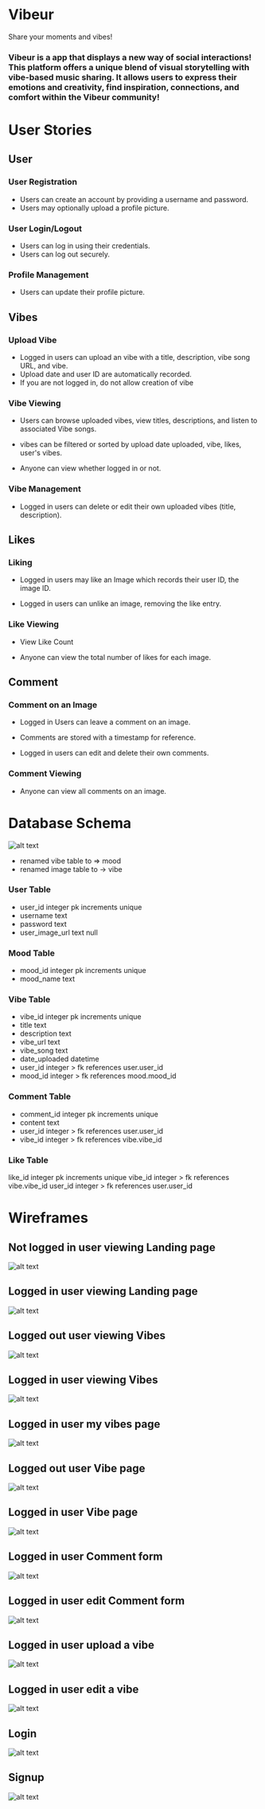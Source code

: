 # Vibeur
Share your moments and vibes!

### Vibeur is a app that displays a new way of social interactions! This platform offers a unique blend of visual storytelling with vibe-based music sharing. It allows users to express their emotions and creativity, find inspiration, connections, and comfort within the Vibeur community!

# User Stories

## User

### User Registration
- Users can create an account by providing a username and password.
- Users may optionally upload a profile picture.

### User Login/Logout
- Users can log in using their credentials.
- Users can log out securely.

### Profile Management
- Users can update their profile picture.

## Vibes

### Upload Vibe
- Logged in users can upload an vibe with a title, description, vibe song URL, and vibe.
- Upload date and user ID are automatically recorded.
- If you are not logged in, do not allow creation of vibe

### Vibe Viewing

- Users can browse uploaded vibes, view titles, descriptions, and listen to associated Vibe songs.

- vibes can be filtered or sorted by upload date uploaded, vibe, likes, user's vibes.

- Anyone can view whether logged in or not.

### Vibe Management

- Logged in users can delete or edit their own uploaded vibes (title, description).


## Likes

### Liking

- Logged in users may like an Image which records their user ID, the image ID.

- Logged in users can unlike an image, removing the like entry.

### Like Viewing

- View Like Count

- Anyone can view the total number of likes for each image.


## Comment

### Comment on an Image


- Logged in Users can leave a comment on an image.

- Comments are stored with a timestamp for reference.

- Logged in users can edit and delete their own comments.

### Comment Viewing

- Anyone can view all comments on an image.


# Database Schema

![alt text](image.png)

- renamed vibe table to => mood
- renamed image table to -> vibe

### User Table
- user_id integer pk increments unique
- username text
- password text
- user_image_url text null

### Mood Table
- mood_id integer pk increments unique
- mood_name text

### Vibe Table
- vibe_id integer pk increments unique
- title text
- description text
- vibe_url text
- vibe_song text
- date_uploaded datetime
- user_id integer > fk references user.user_id
- mood_id integer > fk references mood.mood_id

### Comment Table
- comment_id integer pk increments unique
- content text
- user_id integer > fk references user.user_id
- vibe_id integer > fk references vibe.vibe_id

### Like Table
like_id integer pk increments unique
vibe_id integer > fk references vibe.vibe_id
user_id integer > fk references user.user_id


# Wireframes

## Not logged in user viewing Landing page
![alt text](image-2.png)

## Logged in user viewing Landing page
![alt text](image-1.png)

## Logged out user viewing Vibes
![alt text](image-4.png)

## Logged in user viewing Vibes
![alt text](image-5.png)

## Logged in user my vibes page
![alt text](image-6.png)

## Logged out user Vibe page 
![alt text](image-8.png)

## Logged in user Vibe page 
![alt text](image-11.png)

## Logged in user Comment form
![alt text](image-10.png)

## Logged in user edit Comment form
![alt text](images/wireframes/editcomment.png)

## Logged in user upload a vibe
![alt text](image-3.png)

## Logged in user edit a vibe
![alt text](images/wireframes/edit.png)

## Login
![alt text](images/wireframes/login.png)

## Signup
![alt text](images/wireframes/signup.png)
